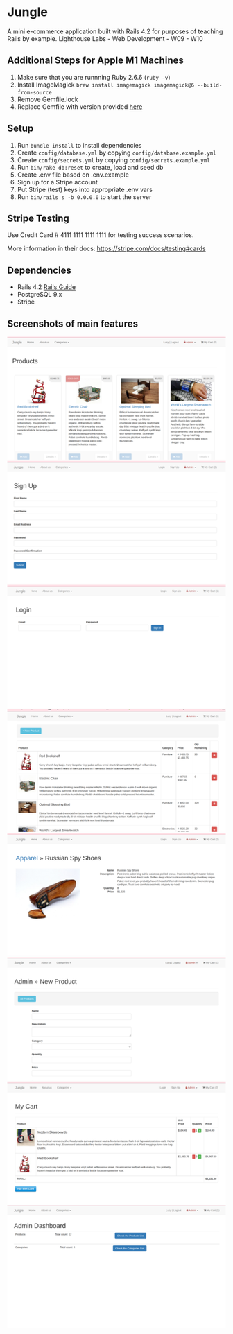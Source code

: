 # Jungle

A mini e-commerce application built with Rails 4.2 for purposes of teaching Rails by example.
Lighthouse Labs - Web Development - W09 - W10

## Additional Steps for Apple M1 Machines

1. Make sure that you are runnning Ruby 2.6.6 (`ruby -v`)
1. Install ImageMagick `brew install imagemagick imagemagick@6 --build-from-source`
2. Remove Gemfile.lock
3. Replace Gemfile with version provided [here](https://gist.githubusercontent.com/FrancisBourgouin/831795ae12c4704687a0c2496d91a727/raw/ce8e2104f725f43e56650d404169c7b11c33a5c5/Gemfile)

## Setup

1. Run `bundle install` to install dependencies
2. Create `config/database.yml` by copying `config/database.example.yml`
3. Create `config/secrets.yml` by copying `config/secrets.example.yml`
4. Run `bin/rake db:reset` to create, load and seed db
5. Create .env file based on .env.example
6. Sign up for a Stripe account
7. Put Stripe (test) keys into appropriate .env vars
8. Run `bin/rails s -b 0.0.0.0` to start the server

## Stripe Testing

Use Credit Card # 4111 1111 1111 1111 for testing success scenarios.

More information in their docs: <https://stripe.com/docs/testing#cards>

## Dependencies

* Rails 4.2 [Rails Guide](http://guides.rubyonrails.org/v4.2/)
* PostgreSQL 9.x
* Stripe

## Screenshots of main features
!["Main Page"](https://github.com/lvgallo/Jungle/blob/master/docs/main_page.png)
!["Signup Page"](https://github.com/lvgallo/Jungle/blob/master/docs/sign_up_page.png)
!["Login Page"](https://github.com/lvgallo/Jungle/blob/master/docs/login_page.png)
!["Products"](https://github.com/lvgallo/Jungle/blob/master/docs/products.png)
!["Product description"](https://github.com/lvgallo/Jungle/blob/master/docs/product_description.png)
!["Add a new product](https://github.com/lvgallo/Jungle/blob/master/docs/new_product.png)
!["My cart"](https://github.com/lvgallo/Jungle/blob/master/docs/cart.png)
!["Admin Dashboard"](https://github.com/lvgallo/Jungle/blob/master/docs/admin_dashboard.png)
